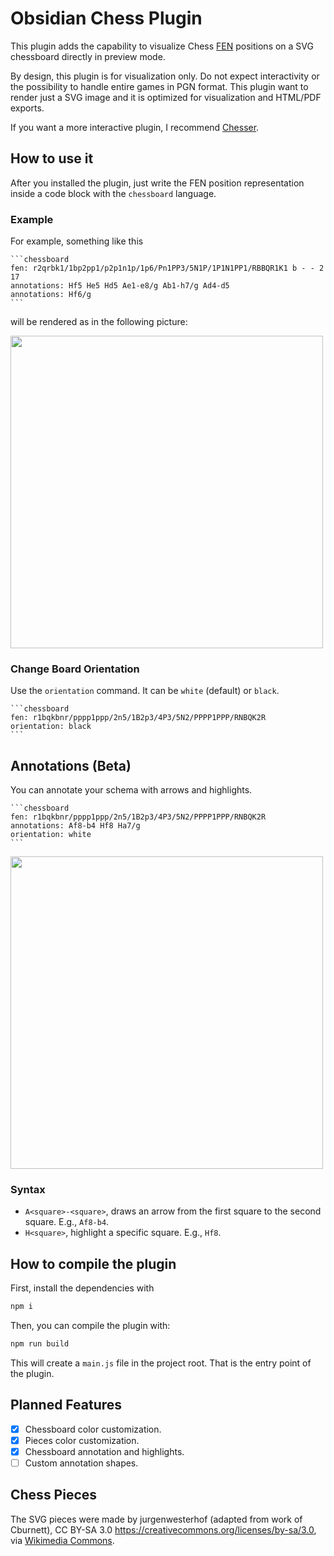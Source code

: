 # Obsidian Chess Plugin

This plugin adds the capability to visualize Chess [FEN](https://en.wikipedia.org/wiki/Forsyth%E2%80%93Edwards_Notation) positions on a SVG chessboard directly in preview mode.

By design, this plugin is for visualization only. Do not expect interactivity or the possibility to handle entire games in PGN format. This plugin want to render just a SVG image and it is optimized for visualization and HTML/PDF exports.

If you want a more interactive plugin, I recommend [Chesser](https://github.com/SilentVoid13/Chesser).

## How to use it

After you installed the plugin, just write the FEN position representation inside a code block with the `chessboard` language.

### Example

For example, something like this

````
```chessboard
fen: r2qrbk1/1bp2pp1/p2p1n1p/1p6/Pn1PP3/5N1P/1P1N1PP1/RBBQR1K1 b - - 2 17
annotations: Hf5 He5 Hd5 Ae1-e8/g Ab1-h7/g Ad4-d5
annotations: Hf6/g
```
````

will be rendered as in the following picture:

<img src="https://github.com/user-attachments/assets/642788cd-796a-4298-b85b-d82576254246" width="500px" />

### Change Board Orientation

Use the `orientation` command. It can be `white` (default) or `black`.

````
```chessboard
fen: r1bqkbnr/pppp1ppp/2n5/1B2p3/4P3/5N2/PPPP1PPP/RNBQK2R
orientation: black
```
````

## Annotations (Beta)

You can annotate your schema with arrows and highlights.

````
```chessboard
fen: r1bqkbnr/pppp1ppp/2n5/1B2p3/4P3/5N2/PPPP1PPP/RNBQK2R
annotations: Af8-b4 Hf8 Ha7/g
orientation: white
```
````

<img src="https://github.com/user-attachments/assets/c8ae4aa4-5347-47d8-92fc-2aedc89a8513" width="500px" />

### Syntax

- `A<square>-<square>`, draws an arrow from the first square to the second square. E.g., `Af8-b4`.
- `H<square>`, highlight a specific square. E.g., `Hf8`.

## How to compile the plugin

First, install the dependencies with

```bash
npm i
```

Then, you can compile the plugin with:

```bash
npm run build
```

This will create a `main.js` file in the project root. That is the entry point of the plugin.

## Planned Features

- [x] Chessboard color customization.
- [x] Pieces color customization.
- [x] Chessboard annotation and highlights.
- [ ] Custom annotation shapes.

## Chess Pieces

The SVG pieces were made by jurgenwesterhof (adapted from work of Cburnett), CC BY-SA 3.0 <https://creativecommons.org/licenses/by-sa/3.0>, via [Wikimedia Commons](https://commons.wikimedia.org/wiki/File:Chess_Pieces_Sprite.svg).
